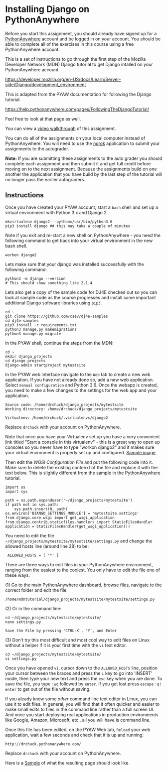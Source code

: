 Installing Django on PythonAnywhere
===================================

Before you start this assignment, you should already have signed up for a
<a href="https://www.pythonanywhere.com" target="_blank">PythonAnywhere</a>
account and be logged in on your account.  You should be able to complete all
of the exercises in this course using a free PythonAnywhere account.

This is a set of instructions to go through the first step of the
Mozilla Developer Network (MDN) Django tutorial to get
Django intalled on your PythonAnywhere account.

https://developer.mozilla.org/en-US/docs/Learn/Server-side/Django/development_environment

This is adapted from the PYAW documentation for following the Django tutorial.

https://help.pythonanywhere.com/pages/FollowingTheDjangoTutorial/

Feel free to look at that page as well.

You can view a
<a href="https://www.youtube.com/watch?v=lPpIubhqWR4&index=2&list=PLlRFEj9H3Oj5e-EH0t3kXrcdygrL9-u-Z" target="_blank">video walkthrough</a> of this assignment.

You can do all of the assignments on your local computer instead
of PythonAnywhere.  You will need to use the
<a href="../ngrok">ngrok</a> application
to submit your assignments to the autograder.

**Note:** If you are submitting these assignments to the auto grader you
should complete each assignment and then submit it and get full credit before
moving on to the next assignment.  Because the assignments build on one another the application that you have build by the last step of the tutorial
will no longer pass the earlier autograders.

Instructions
------------

Once you have created your PYAW account, start a `bash` shell
and set up a virtual environment with Python 3.x and Django 2.

    mkvirtualenv django2 --python=/usr/bin/python3.6
    pip3 install django ## this may take a couple of minutes

Note if you exit and re-start a new shell on PythonAnywhere - you need the following command
to get back into your virtual environment in the new bash shell.

    workon django2

Lets make sure that your django was installed successfully with the following command:

    python3 -m django --version
    # This should show something like 2.1.4

Lets also get a copy of the sample code for DJ4E checked out so you can look at sample code
as the course progresses and install some important additional Django software libraries using
`pip3`.

    cd ~
    git clone https://github.com/csev/dj4e-samples
    cd dj4e-samples
    pip3 install -r requirements.txt
    python3 manage.py makemigrations
    python3 manage.py migrate

In the PYAW shell, continue the steps from the MDN:

    cd ~
    mkdir django_projects
    cd django_projects
    django-admin startproject mytestsite

In the PYAW web interface navigate to the `Web` tab to create a new web application.  If you
have not already done so, add a new web application.  Select `manual configuration` and Python
3.6.  Once the webapp is created, you need to make a few changes to the settings for the web
app and your application.

    Source code: /home/drchuck/django_projects/mytestsite
    Working directory: /home/drchuck/django_projects/mytestsite

    Virtualenv: /home/drchuck/.virtualenvs/django2

Replace `drchuck` with your account on PythonAnywhere.

Note that once you have your Virtualenv set up you have a very convenient link
titled "Start a console in this virtualenv" - this is a great way to open up consoles
so you never have to type "workon django2" and it makes sure your virtual
envronment is properly set up and configured.
<a href="paw_install/web_tab.png" target="_blank">Sample image</a>

Then edit the *WGSI Configuration File* and put the following code into it.
Make sure to delete the existing contenxt of the file and replace it with the text below.
This is slightly different from the sample in the PythonAnywhere tutorial.

    import os
    import sys

    path = os.path.expanduser('~/django_projects/mytestsite')
    if path not in sys.path:
        sys.path.insert(0, path)
    os.environ['DJANGO_SETTINGS_MODULE'] = 'mytestsite.settings'
    from django.core.wsgi import get_wsgi_application
    from django.contrib.staticfiles.handlers import StaticFilesHandler
    application = StaticFilesHandler(get_wsgi_application())

You need to edit the file `~/django_projects/mytestsite/mytestsite/settings.py` and change
the allowed hosts line (around line 28) to be:

     ALLOWED_HOSTS = [ '*' ]

There are three ways to edit files in your PythonAnywhere environment, ranging from the easiest
to the coolest.  You only have to edit the file one of these ways.

(1) Go to the main PythonAnywhere dashboard, browse files, navigate to the correct folder and edit the file

    /home/mdntutorial/django_projects/mytestsite/mytestsite/settings.py

(2) Or in the command line:

    cd ~/django_projects/mytestsite/mytestsite/
    nano settings.py

    Save the File by pressing 'CTRL-X', 'Y', and Enter

(3) Don't try this most difficult and most cool way to edit files on Linux without a helper
if it is your first time with the `vi` text editor.

    cd ~/django_projects/mytestsite/mytestsite/
    vi settings.py

Once you have opened `vi`, cursor down to the `ALLOWED_HOSTS` line,
position your cursor between the braces and press the
`i` key to go into 'INSERT' mode, then type your new text and press the `esc` key when you are
done.  To save the file, you type `:wq` followed by `enter`.  If you get lost press `escape` `:q!`
`enter` to get out of the file without saving.

If you aleady know some _other_ command line text editor in Linux, you can use it to edit files.  In general,
you will find that it often quicker and easier to make small edits to files in the command line
rather than a full screen UI.  And once you start deploying real applications in production
environments like Google, Amazon, Microsoft, etc.. all you will have is command line.

Once this file has been edited, on the PYAW Web tab, `Reload` your web application, wait a few seconds and check
that it is up and running:

    http://drchuck.pythonanywhere.com/

Replace `drchuck` with your account on PythonAnywhere.

Here is a
<a href="paw_install/index.htm" target="_blank">Sample</a>
of what the resulting page should look like.
